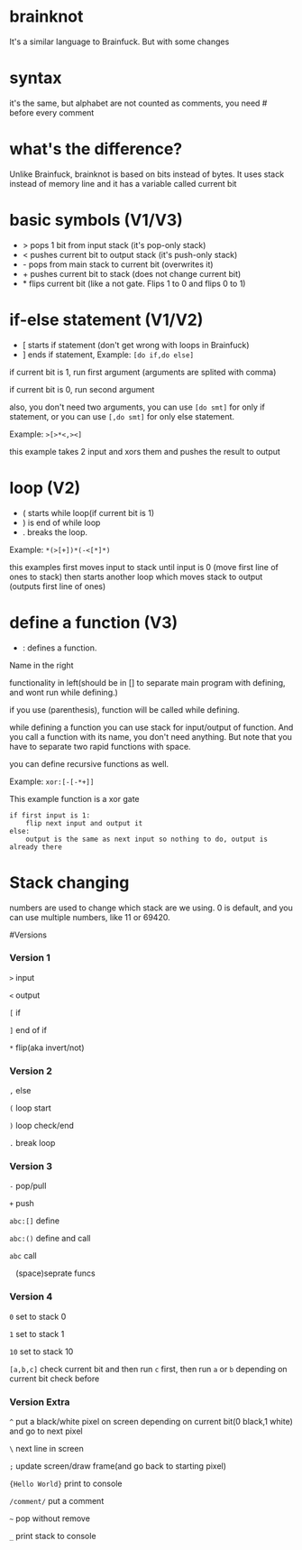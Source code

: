 # brainknot
It's a similar language to Brainfuck. But with some changes

# syntax
it's the same, but alphabet are not counted as comments, you need # before every comment

# what's the difference?
Unlike Brainfuck, brainknot is based on bits instead of bytes.
It uses stack instead of memory line
and it has a variable called current bit

# basic symbols (V1/V3)
- \> pops 1 bit from input stack (it's pop-only stack)
- \< pushes current bit to output stack (it's push-only stack)
- \- pops from main stack to current bit (overwrites it)
- \+ pushes current bit to stack (does not change current bit)
- \* flips current bit (like a not gate. Flips 1 to 0 and flips 0 to 1)

# if-else statement (V1/V2)
- \[ starts if statement (don't get wrong with loops in Brainfuck)
- \] ends if statement, Example: `[do if,do else]`

if current bit is 1, run first argument (arguments are splited with comma)

if current bit is 0, run second argument

also, you don't need two arguments, you can use `[do smt]` for only if statement, or you can use `[,do smt]` for only else statement.

Example: `>[>*<,><]`

this example takes 2 input and xors them and pushes the result to output

# loop (V2)
- \( starts while loop(if current bit is 1)
- \) is end of while loop
- \. breaks the loop.

Example: `*(>[+])*(-<[*]*)`

this examples first moves input to stack until input is 0 (move first line of ones to stack)
then starts another loop which moves stack to output (outputs first line of ones)

# define a function (V3)
- \: defines a function.

Name in the right

functionality in left(should be in [] to separate main program with defining, and wont run while defining.)

if you use (parenthesis), function will  be called while defining.

while defining a function you can use stack for input/output of function.
And you call a function with its name, you don't need anything.
But note that you have to separate two rapid functions with space.

you can define recursive functions as well.

Example:
`xor:[-[-*+]]`

This example function is a xor gate

    if first input is 1:
        flip next input and output it
    else:
        output is the same as next input so nothing to do, output is already there

# Stack changing
numbers are used to change which stack are we using.
0 is default, and you can use multiple numbers, like 11 or 69420.

#Versions

### Version 1

`>` input

`<` output

`[` if

`]` end of if

`*` flip(aka invert/not)

### Version 2

`,` else

`(` loop start

`)` loop check/end

`.` break loop

### Version 3

`-` pop/pull

`+` push

`abc:[]` define

`abc:()` define and call

`abc` call

` ` (space)seprate funcs

### Version 4

`0` set to stack 0

`1` set to stack 1

`10` set to stack 10

`[a,b,c]` check current bit and then run `c` first, then run `a` or `b` depending on current bit check before

### Version Extra

`^` put a black/white pixel on screen depending on current bit(0 black,1 white) and go to next pixel

`\` next line in screen

`;` update screen/draw frame(and go back to starting pixel)

`{Hello World}` print to console

`/comment/` put a comment

`~` pop without remove

`_` print stack to console